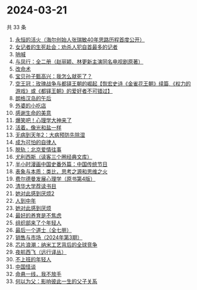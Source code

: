 # 2024-03-21

共 33 条

<!-- BEGIN WEREAD -->
<!-- 最后更新时间 2024-03-21 13:01:03 +0800 -->
1. [永恒的活火（海尔创始人张瑞敏40年思路历程首度公开）](https://weread.qq.com/web/bookDetail/74632470813ab85bag01018b)
1. [女记者的生死赴会：劝杀人犯自首最多的记者](https://weread.qq.com/web/bookDetail/56c328f0813ab8a10g018d12)
1. [呐喊](https://weread.qq.com/web/bookDetail/a7a32ed0726a21efa7a6a3b)
1. [与凤行：全二册（赵丽颖、林更新主演同名电视剧原著）](https://weread.qq.com/web/bookDetail/8a1327b055401a8a15ae90c)
1. [改命术](https://weread.qq.com/web/bookDetail/9e632180813ab8795g011db9)
1. [宝贝孙子甄高兴：我怎么就死了？](https://weread.qq.com/web/bookDetail/1a932540813ab8a05g014d64)
1. [空王冠：玫瑰战争与都铎王朝的崛起【恢宏史诗《金雀花王朝》续篇,《权力的游戏》或《都铎王朝》的爱好者不可错过】](https://weread.qq.com/web/bookDetail/b0732690813ab8797g017752)
1. [朗格汉岛的午后](https://weread.qq.com/web/bookDetail/46c32f50813ab89d2g01335e)
1. [外婆的小吃店](https://weread.qq.com/web/bookDetail/d7032720813ab89dag0115ab)
1. [感谢生命的美意](https://weread.qq.com/web/bookDetail/58c32d30813ab89efg014462)
1. [爆笑吧！心理学大神来了](https://weread.qq.com/web/bookDetail/133327c071e745231336a6f)
1. [活着，像光和盐一样](https://weread.qq.com/web/bookDetail/3c032020813ab89efg012c17)
1. [无病到天年2：大病预防先除湿](https://weread.qq.com/web/bookDetail/62e32770718c77e162e7636)
1. [成为可怕的自律人](https://weread.qq.com/web/bookDetail/26c32c507277f02026ccc7f)
1. [脱轨：北京爱情往事](https://weread.qq.com/web/bookDetail/e43329a0813ab89d6g014c1f)
1. [尤利西斯（读客三个圈经典文库）](https://weread.qq.com/web/bookDetail/a3f32540716b1be9a3fc474)
1. [半小时漫画中国史番外篇：中国传统节日](https://weread.qq.com/web/bookDetail/b4132bb0719db176b41f10e)
1. [表象与本质：类比，思考之源和思维之火](https://weread.qq.com/web/bookDetail/44332da07181ed92443ef71)
1. [费尔德曼发展心理学（原书第4版）](https://weread.qq.com/web/bookDetail/7cf32820726d92307cfc1b7)
1. [清华大学荐读书目](https://weread.qq.com/web/bookDetail/c3432c305e2fcfc34a5ec07)
1. [她对此感到厌烦2](https://weread.qq.com/web/bookDetail/c7732910813ab89d4g0178fc)
1. [人到中年](https://weread.qq.com/web/bookDetail/53432fd0813ab89bdg010e2e)
1. [她对此感到厌烦](https://weread.qq.com/web/bookDetail/8f632e60813ab7dcbg015740)
1. [最好的养育是不焦虑](https://weread.qq.com/web/bookDetail/c6b32f10722fc83fc6bde78)
1. [组织部来了个年轻人](https://weread.qq.com/web/bookDetail/00432890813ab82d5g0124b1)
1. [最后一个道士（全七册）](https://weread.qq.com/web/bookDetail/1b1320507223e1791b1f1d3)
1. [销售与市场（2024年第3期）](https://weread.qq.com/web/bookDetail/4de32b70813ab8a09g017907)
1. [芯片浪潮：纳米工艺背后的全球竞争](https://weread.qq.com/web/bookDetail/48d32cc0813ab80f8g015eec)
1. [夜航西飞（远行译丛）](https://weread.qq.com/web/bookDetail/f8d326c071a7542af8dc0e6)
1. [不上班的年轻人](https://weread.qq.com/web/bookDetail/15332be0813ab869eg01463b)
1. [中国怪谈](https://weread.qq.com/web/bookDetail/8c132e40813ab89c4g011749)
1. [命悬一线，我不放手](https://weread.qq.com/web/bookDetail/0fa32270813ab89dbg011d04)
1. [何以为父：影响彼此一生的父子关系](https://weread.qq.com/web/bookDetail/b0c32a80813ab881ag0168fe)
<!-- END WEREAD -->